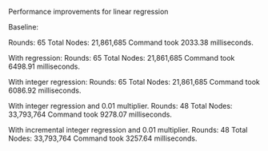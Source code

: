 Performance improvements for linear regression

Baseline:

Rounds: 65 Total Nodes: 21,861,685
Command took 2033.38 milliseconds.

With regression:
Rounds: 65 Total Nodes: 21,861,685
Command took 6498.91 milliseconds.

With integer regression:
Rounds: 65 Total Nodes: 21,861,685
Command took 6086.92 milliseconds.

With integer regression and 0.01 multiplier.
Rounds: 48 Total Nodes: 33,793,764
Command took 9278.07 milliseconds.

With incremental integer regression and 0.01 multiplier.
Rounds: 48 Total Nodes: 33,793,764
Command took 3257.64 milliseconds.
